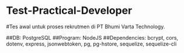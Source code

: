 # Test-Practical-Developer

#Tes awal untuk proses rekrutmen di PT Bhumi Varta Technology.

##DB: PostgreSQL
##Program: NodeJS
##Dependencies: bcrypt, cors, dotenv, express, jsonwebtoken, pg, pg-hstore, sequelize, sequelize-cli
